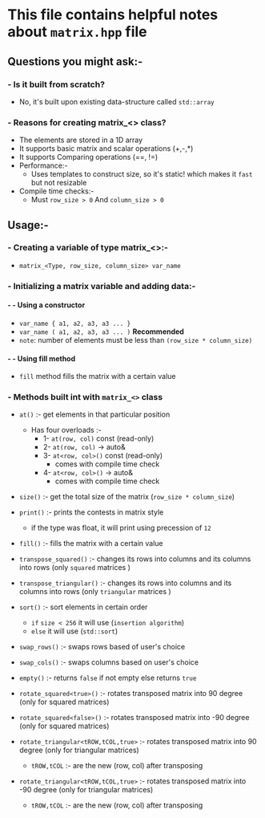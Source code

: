 # This file contains helpful notes about `matrix.hpp` file

## Questions you might ask:-

### - Is it built from scratch?

- No, it's built upon existing data-structure called `std::array`

### - Reasons for creating matrix_<> class?

- The elements are stored in a 1D array
- It supports basic matrix and scalar operations (+,-,*)
- It supports Comparing operations (==, !=)
- Performance:-
  - Uses templates to construct size, so it's static! which makes it `fast` but not resizable
- Compile time checks:-
  - Must `row_size > 0` And `column_size > 0`

## Usage:-

### - Creating a variable of type matrix_<>:-

- `matrix_<Type, row_size, column_size> var_name`

### - Initializing a matrix variable and adding data:-

#### - - Using a constructor

- `var_name { a1, a2, a3, a3 ... }`
- `var_name ( a1, a2, a3, a3 ... )` **Recommended**
- `note`: number of elements must be less than `(row_size * column_size)`

#### - - Using fill method

- `fill` method fills the matrix with a certain value

### - Methods built int with `matrix_<>` class

- `at()` :- get elements in that particular position
  - Has four overloads :-
    - 1- `at(row, col)` const (read-only)
    - 2- `at(row, col)` -> auto&
    - 3- `at<row, col>()` const (read-only)
      - comes with compile time check
    - 4- `at<row, col>()` -> auto&
      - comes with compile time check
- `size()` :- get the total size of the matrix (`row_size * column_size`)
- `print()` :- prints the contests in matrix style
  - if the type was float, it will print using precession of `12`

- `fill()` :- fills the matrix with a certain value
- `transpose_squared()` :- changes its rows into columns and its columns into rows (only `squared` matrices )
- `transpose_triangular()` :- changes its rows into columns and its columns into rows (only `triangular` matrices )
- `sort()` :- sort elements in certain order
  - `if` ``size < 256`` it will use (`insertion algorithm`)
  - `else` it will use (`std::sort`)
- `swap_rows()` :- swaps rows based of user's choice
- `swap_cols()` :- swaps columns based on user's choice
- `empty()` :- returns `false` if not empty else returns `true`
- `rotate_squared<true>()` :- rotates transposed matrix into 90 degree (only for squared matrices)
- `rotate_squared<false>()` :- rotates transposed matrix into -90 degree (only for squared matrices)
- `rotate_triangular<tROW,tCOL,true>` :- rotates transposed matrix into 90 degree (only for triangular matrices)
  - `tROW,tCOL` :- are the new (row, col) after transposing
- `rotate_triangular<tROW,tCOL,true>` :- rotates transposed matrix into -90 degree (only for triangular matrices)
  - `tROW,tCOL` :- are the new (row, col) after transposing
